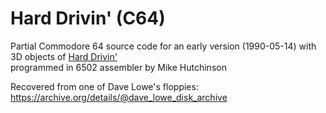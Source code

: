 # Hard Drivin' (C64)
Partial Commodore 64 source code for an early version (1990-05-14) with 3D objects of [Hard Drivin'](https://www.gamesthatwerent.com/gtw64/hard-drivin-v1/) <br>
programmed in 6502 assembler by Mike Hutchinson<br>

Recovered from one of Dave Lowe's floppies:<br>
https://archive.org/details/@dave_lowe_disk_archive
